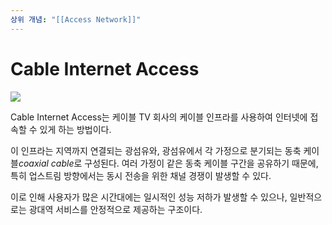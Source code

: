 ```yaml
---
상위 개념: "[[Access Network]]"
---
```

# Cable Internet Access
![](https://i.imgur.com/atd8bOe.png)

Cable Internet Access는 케이블 TV 회사의 케이블 인프라를 사용하여 인터넷에 접속할 수 있게 하는 방법이다. 

이 인프라는 지역까지 연결되는 광섬유와, 광섬유에서 각 가정으로 분기되는 동축 케이블*coaxial cable*로 구성된다. 여러 가정이 같은 동축 케이블 구간을 공유하기 때문에, 특히 업스트림 방향에서는 동시 전송을 위한 채널 경쟁이 발생할 수 있다.

이로 인해 사용자가 많은 시간대에는 일시적인 성능 저하가 발생할 수 있으나, 일반적으로는 광대역 서비스를 안정적으로 제공하는 구조이다.